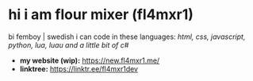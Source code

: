 # hi i am flour mixer (fl4mxr1)
bi femboy | swedish
i can code in these languages: *html, css, javascript, python, lua, luau and a little bit of c#*

- **my website (wip):** https://new.fl4mxr1.me/
- **linktree:** https://linktr.ee/fl4mxr1dev
